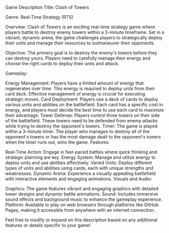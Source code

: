 Game Description
Title: Clash of Towers

Genre: Real-Time Strategy (RTS)

Overview: Clash of Towers is an exciting real-time strategy game where players battle to destroy enemy towers within a 3-minute timeframe. Set in a vibrant, dynamic arena, the game challenges players to strategically deploy their units and manage their resources to outmaneuver their opponents.

Objective: The primary goal is to destroy the enemy's towers before they can destroy yours. Players need to carefully manage their energy and choose the right cards to deploy their units and attack.

Gameplay:

Energy Management: Players have a limited amount of energy that regenerates over time. This energy is required to deploy units from their card deck. Effective management of energy is crucial for executing strategic moves.
Card Deployment: Players use a deck of cards to deploy various units and abilities on the battlefield. Each card has a specific cost in energy, and players must decide the best time to use each card to maximize their advantage.
Tower Defense: Players control three towers on their side of the battlefield. These towers need to be defended from enemy attacks while trying to destroy the opponent's towers.
Timer: The game is played within a 3-minute timer. The player who manages to destroy all of the opponent's towers or has the most damage dealt to the opponent's towers when the timer runs out, wins the game.
Features:

Real-Time Action: Engage in fast-paced battles where quick thinking and strategic planning are key.
Energy System: Manage and utilize energy to deploy units and use abilities effectively.
Varied Units: Deploy different types of units and abilities using cards, each with unique strengths and weaknesses.
Dynamic Arena: Experience a visually appealing battlefield with interactive elements and engaging animations.
Visuals and Audio:

Graphics: The game features vibrant and engaging graphics with detailed tower designs and dynamic battle animations.
Sound: Includes immersive sound effects and background music to enhance the gameplay experience.
Platform: Available to play on web browsers through platforms like GitHub Pages, making it accessible from anywhere with an internet connection.

Feel free to modify or expand on this description based on any additional features or details specific to your game!

